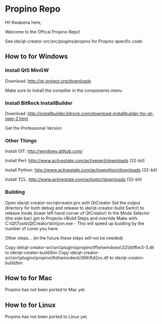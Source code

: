 # Propino Repo

Hi! Kwabena here,

Welcome to the Offical Propino Repo!

See ide/qt-creator-src/src/plugins/propino for Propino specific code

## How to for Windows

### Install Qt5 MinGW

Download: http://qt-project.org/downloads
  
Make sure to install the compilier in the components menu

### Install BitRock InstallBuilder

Download: http://installbuilder.bitrock.com/download-installbuilder-for-qt-step-2.html
  
Get the Professional Version
    
### Other Things
  
Install GIT: http://windows.github.com/

Install Perl: http://www.activestate.com/activeperl/downloads (32-bit)

Install Python: http://www.activestate.com/activepython/downloads (32-bit)

Install TCL: http://www.activestate.com/activetcl/downloads (32-bit)

### Building
  
Open ide/qt-creator-src/qtcreator.pro with QtCreator
Set the output directory for both debug and release to ide/qt-creator-build
Switch to release mode (lower left hand corner of QtCreator)
In the Mode Selector (the side bar) got to Projects->Build Steps and override Make with:
C:\Qt\Tools\QtCreator\bin\jom.exe - This will speed up buidling by the number of cores you have.

Other steps... (in the future these steps will not be needed)

Copy ide\qt-creator-src\src\plugins\propino\fftw\windows\32\libfftw3-3.dll to ide/qt-creator-build/bin
Copy ide\qt-creator-src\src\plugins\propino\ftdi\winodws\i386\ftd2xx.dll to ide/qt-creator-build/bin

## How to for Mac

Propino has not been ported to Mac yet.

## How to for Linux

Propino has not been ported to Linux yet.
